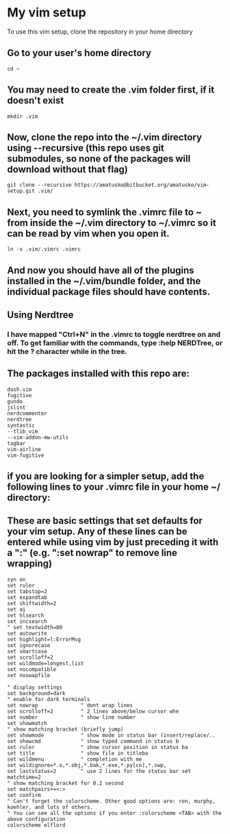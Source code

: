 # My vim setup

To use this vim setup, clone the repository in your home directory 

## Go to your user's home directory
```
cd ~
```

## You may need to create the .vim folder first, if it doesn't exist
```
mkdir .vim
```
## Now, clone the repo into the ~/.vim directory using --recursive (this repo uses git submodules, so none of the packages will download without that flag)
```
git clone --recursive https://amatusko@bitbucket.org/amatusko/vim-setup.git .vim/
```
## Next, you need to symlink the .vimrc file to ~ from inside the ~/.vim directory to ~/.vimrc so it can be read by vim when you open it.
```
ln -s .vim/.vimrc .vimrc
```
## And now you should have all of the plugins installed in the ~/.vim/bundle folder, and the individual package files should have contents.

## Using Nerdtree
### I have mapped "Ctrl+N" in the .vimrc to toggle nerdtree on and off. To get familiar with the commands, type :help NERDTree, or hit the ? character while in the tree.

## The packages installed with this repo are:
```
dash.vim  
fugitive  
gundo   
jslint  
nerdcommenter
nerdtree  
syntastic  
--tlib_vim
--vim-addon-mw-utils
tagbar     
vim-airline
vim-fugitive
```
## if you are looking for a simpler setup, add the following lines to your .vimrc file in your home ~/ directory:
## These are basic settings that set defaults for your vim setup. Any of these lines can be entered while using vim by just preceding it with a ":" (e.g. ":set nowrap" to remove line wrapping)
```
syn on
set ruler
set tabstop=2
set expandtab
set shiftwidth=2
set ai
set hlsearch
set incsearch
" set textwidth=80
set autowrite
set highlight=l:ErrorMsg
set ignorecase
set smartcase
set scrolloff=2
set wildmode=longest,list
set nocompatible
set noswapfile

" display settings
set background=dark
" enable for dark terminals
set nowrap              " dont wrap lines 
set scrolloff=2         " 2 lines above/below cursor whe
set number              " show line number
set showmatch
" show matching bracket (briefly jump)
set showmode            " show mode in status bar (insert/replace/..
set showcmd             " show typed command in status b
set ruler               " show cursor position in status ba
set title               " show file in titleba
set wildmenu            " completion with me
set wildignore=*.o,*.obj,*.bak,*.exe,*.py[co],*.swp,
set laststatus=2        " use 2 lines for the status bar set matchtime=2      
" show matching bracket for 0.2 second
set matchpairs+=<:>
set confirm
" Can't forget the colorscheme. Other good options are: ron, murphy, koehler, and lots of others.
" You can see all the options if you enter :colorscheme <TAB> with the above configuration
colorscheme elflord
```
